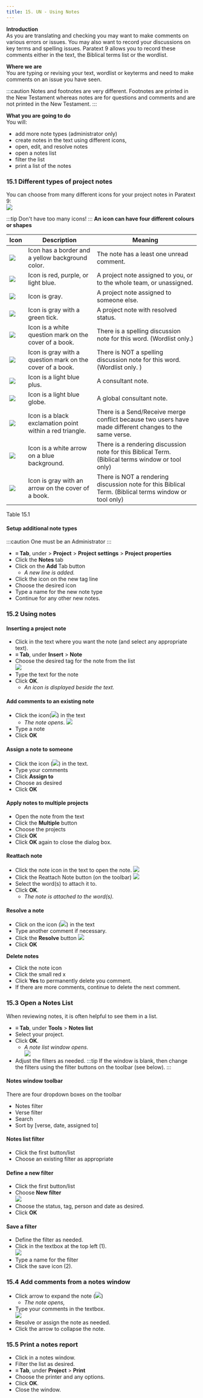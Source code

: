```yaml
---
title: 15. UN - Using Notes
---
```

**Introduction**  
As you are translating and checking you may want to make comments on various errors or issues. You may also want to record your discussions on key terms and spelling issues. Paratext 9 allows you to record these comments either in the text, the Biblical terms list or the wordlist.

**Where we are**  
You are typing or revising your text, wordlist or keyterms and need to make comments on an issue you have seen.

:::caution
Notes and footnotes are very different. Footnotes are printed in the New Testament whereas notes are for questions and comments and are not printed in the New Testament.
:::

**What you are going to do**  
You will:

-   add more note types (administrator only)
-   create notes in the text using different icons,
-   open, edit, and resolve notes
-   open a notes list
-   filter the list
-   print a list of the notes

### 15.1 Different types of project notes
You can choose from many different icons for your project notes in Paratext 9:  
![](../media/b709a10121a16c4688fc4c097d75f915.png)

:::tip
Don't have too many icons!
:::
**An icon can have four different colours or shapes**

| Icon                                             | Description                                               | Meaning                                                                                                 |
|--------------------------------------------------|-----------------------------------------------------------|---------------------------------------------------------------------------------------------------------|
| ![](../media/d75a709de0625acdd2d5606b881713c7.jpeg) | Icon has a border and a yellow background color.          | The note has a least one unread comment.                                                                |
| ![](../media/af2265719adde77e6c37fe29d53837a0.png)  | Icon is red, purple, or light blue.                       | A project note assigned to you, or to the whole team, or unassigned.                                    |
| ![](../media/52011900797d9603380805140bdf824b.png)  | Icon is gray.                                             | A project note assigned to someone else.                                                                |
| ![](../media/ba2c2cb0345a22d2fa4a444f36ac008a.png)  | Icon is gray with a green tick.                           | A project note with resolved status.                                                                    |
| ![](../media/2dc7ce9a46e73745ff7cfeed7a2a01c2.png)  | Icon is a white question mark on the cover of a book.     | There is a spelling discussion note for this word. (Wordlist only.)                                     |
| ![](../media/2b50c0a72da51333a102958f1b8b28b0.png)  | Icon is gray with a question mark on the cover of a book. | There is NOT a spelling discussion note for this word. (Wordlist only. )                                |
| ![](../media/cc4821978ddcb558aa03e3d0656f474d.png)  | Icon is a light blue plus.                                | A consultant note.                                                                                      |
| ![](../media/31bd2ed6849ef54f49dada59afbd1464.png)  | Icon is a light blue globe.                               | A global consultant note.                                                                               |
| ![](../media/b581c0fef0999d28730fd7ad140414b3.png)  | Icon is a black exclamation point within a red triangle.  | There is a Send/Receive merge conflict because two users have made different changes to the same verse. |
| ![](../media/92c0950e4a80bb6f5234cf433b93816f.png)  | Icon is a white arrow on a blue background.               | There is a rendering discussion note for this Biblical Term. (Biblical terms window or tool only)       |
| ![](../media/30557b60ca6b2817dce955dd78ebb775.png)  | Icon is gray with an arrow on the cover of a book.        | There is NOT a rendering discussion note for this Biblical Term. (Biblical terms window or tool only)   |

Table 15.1
#### Setup additional note types

:::caution
One must be an Administrator
:::

-   **≡ Tab**, under \> **Project** \> **Project settings** \> **Project properties**
-   Click the **Notes** tab
-   Click on the **Add** Tab button   
    - *A new line is added.*
-   Click the icon on the new tag line
-   Choose the desired icon
-   Type a name for the new note type
-   Continue for any other new notes.

### 15.2 Using notes
#### Inserting a project note  
-   Click in the text where you want the note (and select any appropriate text).
-   **≡ Tab**, under **Insert** \> **Note**
-   Choose the desired tag for the note from the list  
    ![](../media/0a05866309a22aad44f30868c76a5fc8.png)
-   Type the text for the note
-   Click **OK**.  
    - *An icon is displayed beside the text.*

#### Add comments to an existing note  
-   Click the icon(![](../media/054adb8f846212101b59a4d3552e9e84.png)) in the text  
    - *The note opens*.
    ![](../media/76481b348e4a87faa84358299a9d1e32.png)
-   Type a note
-   Click **OK**

#### Assign a note to someone  
-   Click the icon (![](../media/054adb8f846212101b59a4d3552e9e84.png)) in the text.
-   Type your comments
-   Click **Assign to**
-   Choose as desired
-   Click **OK**

#### Apply notes to multiple projects
-   Open the note from the text
-   Click the **Multiple** button
-   Choose the projects
-   Click **OK**
-   Click **OK** again to close the dialog box.

#### Reattach note
-   Click the note icon in the text to open the note.
    ![](../media/0f6b7b58a3f0410aa1f34dda86f3cb70.png)
-   Click the Reattach Note button (on the toolbar) ![](../media/0519f8bb9c47a8d635cf5e15650f0b71.png)
-   Select the word(s) to attach it to.
-   Click **OK**.  
    -  *The note is attached to the word(s).*

#### Resolve a note
-   Click on the icon (![](../media/054adb8f846212101b59a4d3552e9e84.png)) in the text
-   Type another comment if necessary.
-   Click the **Resolve** button ![](../media/14c0de8645fdea9349cf327cffeb9ce4.png)
-   Click **OK**

**Delete notes**  
-   Click the note icon
-   Click the small red x
-   Click **Yes** to permanently delete you comment.
-   If there are more comments, continue to delete the next comment.

### 15.3 Open a Notes List
When reviewing notes, it is often helpful to see them in a list.

-   **≡ Tab**, under **Tools** \> **Notes list**
-   Select your project.
-   Click **OK**.  
    - *A note list window opens.*  
    ![](../media/5fa086ebed857256946e2c683c975cfb.png)
-   Adjust the filters as needed.
:::tip
If the window is blank, then change the filters using the filter buttons on the toolbar (see below).
:::
#### Notes window toolbar  
There are four dropdown boxes on the toolbar

-   Notes filter
-   Verse filter
-   Search
-   Sort by [verse, date, assigned to]

#### Notes list filter  
-   Click the first button/list
-   Choose an existing filter as appropriate

#### Define a new filter
-   Click the first button/list
-   Choose **New filter**  
    ![](../media/823ebf9360715115c1bb15c8389bd2ae.png)
-   Choose the status, tag, person and date as desired.
-   Click **OK**

#### Save a filter
-   Define the filter as needed.
-   Click in the textbox at the top left (1).  
    ![](../media/c6c8c562a7c81b9c0928b0003064c4ea.png)
-   Type a name for the filter
-   Click the save icon (2).

### 15.4 Add comments from a notes window
-   Click arrow to expand the note (![](../media/515fa4a55ad645e411a7d05a5fbda1c9.png))  
    -  *The note opens,*
-   Type your comments in the textbox.  
    ![](../media/204428a3b3581a2269bfe500e6aa14ee.png)
-   Resolve or assign the note as needed.
-   Click the arrow to collapse the note.

### 15.5 Print a notes report
-   Click in a notes window.
-   Filter the list as desired.
-   **≡ Tab**, under **Project** \> **Print**
-   Choose the printer and any options.
-   Click **OK**.
-   Close the window.
